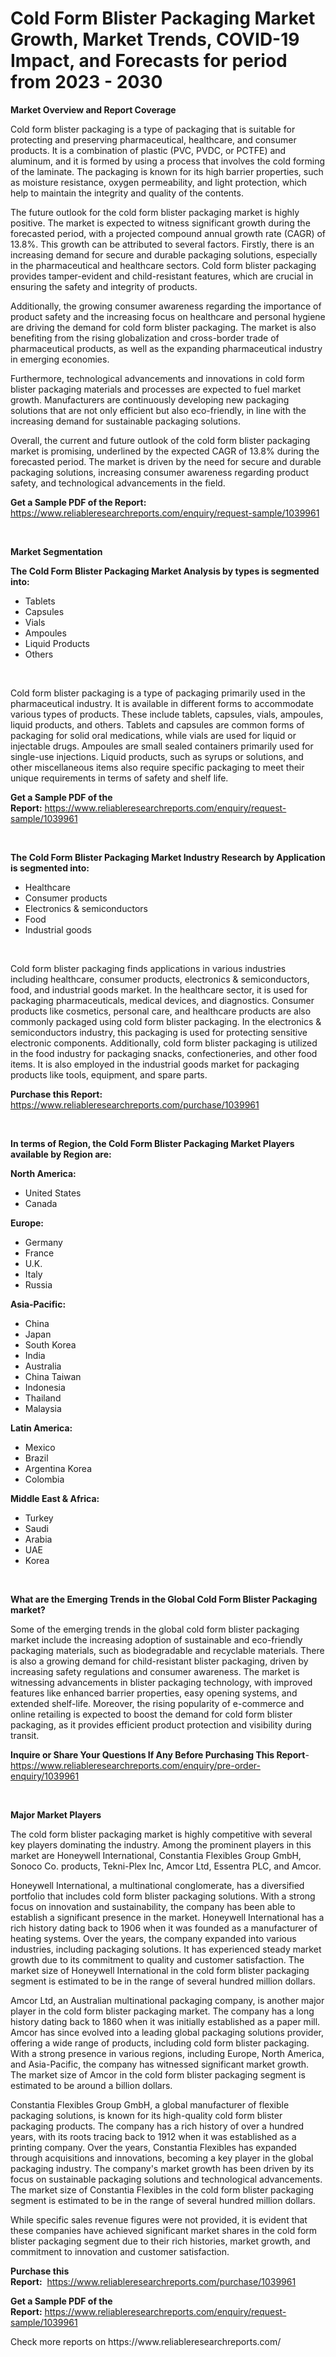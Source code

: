 <p><h1>Cold Form Blister Packaging Market Growth, Market Trends, COVID-19 Impact, and Forecasts for period from 2023 - 2030</h1></p><p><strong>Market Overview and Report Coverage</strong></p>
<p><p>Cold form blister packaging is a type of packaging that is suitable for protecting and preserving pharmaceutical, healthcare, and consumer products. It is a combination of plastic (PVC, PVDC, or PCTFE) and aluminum, and it is formed by using a process that involves the cold forming of the laminate. The packaging is known for its high barrier properties, such as moisture resistance, oxygen permeability, and light protection, which help to maintain the integrity and quality of the contents.</p><p>The future outlook for the cold form blister packaging market is highly positive. The market is expected to witness significant growth during the forecasted period, with a projected compound annual growth rate (CAGR) of 13.8%. This growth can be attributed to several factors. Firstly, there is an increasing demand for secure and durable packaging solutions, especially in the pharmaceutical and healthcare sectors. Cold form blister packaging provides tamper-evident and child-resistant features, which are crucial in ensuring the safety and integrity of products. </p><p>Additionally, the growing consumer awareness regarding the importance of product safety and the increasing focus on healthcare and personal hygiene are driving the demand for cold form blister packaging. The market is also benefiting from the rising globalization and cross-border trade of pharmaceutical products, as well as the expanding pharmaceutical industry in emerging economies.</p><p>Furthermore, technological advancements and innovations in cold form blister packaging materials and processes are expected to fuel market growth. Manufacturers are continuously developing new packaging solutions that are not only efficient but also eco-friendly, in line with the increasing demand for sustainable packaging solutions.</p><p>Overall, the current and future outlook of the cold form blister packaging market is promising, underlined by the expected CAGR of 13.8% during the forecasted period. The market is driven by the need for secure and durable packaging solutions, increasing consumer awareness regarding product safety, and technological advancements in the field.</p></p>
<p><strong>Get a Sample PDF of the Report:</strong> <a href="https://www.reliableresearchreports.com/enquiry/request-sample/1039961">https://www.reliableresearchreports.com/enquiry/request-sample/1039961</a></p>
<p>&nbsp;</p>
<p><strong>Market Segmentation</strong></p>
<p><strong>The Cold Form Blister Packaging Market Analysis by types is segmented into:</strong></p>
<p><ul><li>Tablets</li><li>Capsules</li><li>Vials</li><li>Ampoules</li><li>Liquid Products</li><li>Others</li></ul></p>
<p>&nbsp;</p>
<p><p>Cold form blister packaging is a type of packaging primarily used in the pharmaceutical industry. It is available in different forms to accommodate various types of products. These include tablets, capsules, vials, ampoules, liquid products, and others. Tablets and capsules are common forms of packaging for solid oral medications, while vials are used for liquid or injectable drugs. Ampoules are small sealed containers primarily used for single-use injections. Liquid products, such as syrups or solutions, and other miscellaneous items also require specific packaging to meet their unique requirements in terms of safety and shelf life.</p></p>
<p><strong>Get a Sample PDF of the Report:</strong>&nbsp;<a href="https://www.reliableresearchreports.com/enquiry/request-sample/1039961">https://www.reliableresearchreports.com/enquiry/request-sample/1039961</a></p>
<p>&nbsp;</p>
<p><strong>The Cold Form Blister Packaging Market Industry Research by Application is segmented into:</strong></p>
<p><ul><li>Healthcare</li><li>Consumer products</li><li>Electronics & semiconductors</li><li>Food</li><li>Industrial goods</li></ul></p>
<p>&nbsp;</p>
<p><p>Cold form blister packaging finds applications in various industries including healthcare, consumer products, electronics & semiconductors, food, and industrial goods market. In the healthcare sector, it is used for packaging pharmaceuticals, medical devices, and diagnostics. Consumer products like cosmetics, personal care, and healthcare products are also commonly packaged using cold form blister packaging. In the electronics & semiconductors industry, this packaging is used for protecting sensitive electronic components. Additionally, cold form blister packaging is utilized in the food industry for packaging snacks, confectioneries, and other food items. It is also employed in the industrial goods market for packaging products like tools, equipment, and spare parts.</p></p>
<p><strong>Purchase this Report:</strong>&nbsp; <a href="https://www.reliableresearchreports.com/purchase/1039961">https://www.reliableresearchreports.com/purchase/1039961</a></p>
<p>&nbsp;</p>
<p><strong>In terms of Region, the Cold Form Blister Packaging Market Players available by Region are:</strong></p>
<p>
    <p> <strong> North America: </strong>
        <ul>
            <li>United States</li>
            <li>Canada</li>
        </ul>
        </p> 
    <p> <strong> Europe: </strong>
        <ul>
            <li>Germany</li>
            <li>France</li>
            <li>U.K.</li>
            <li>Italy</li>
            <li>Russia</li>
        </ul>
        </p> 
    <p> <strong> Asia-Pacific: </strong>
        <ul>
            <li>China</li>
            <li>Japan</li>
            <li>South Korea</li>
            <li>India</li>
            <li>Australia</li>
            <li>China Taiwan</li>
            <li>Indonesia</li>
            <li>Thailand</li>
            <li>Malaysia</li>
        </ul>
        </p> 
    <p> <strong> Latin America: </strong>
        <ul>
            <li>Mexico</li>
            <li>Brazil</li>
            <li>Argentina Korea</li>
            <li>Colombia</li>
        </ul>
        </p> 
    <p> <strong> Middle East & Africa: </strong>
        <ul>
            <li>Turkey</li>
            <li>Saudi</li>
            <li>Arabia</li>
            <li>UAE</li>
            <li>Korea</li>
        </ul>
    </p>
    </p>
<p>&nbsp;</p>
<p><strong>What are the Emerging Trends in the Global Cold Form Blister Packaging market?</strong></p>
<p><p>Some of the emerging trends in the global cold form blister packaging market include the increasing adoption of sustainable and eco-friendly packaging materials, such as biodegradable and recyclable materials. There is also a growing demand for child-resistant blister packaging, driven by increasing safety regulations and consumer awareness. The market is witnessing advancements in blister packaging technology, with improved features like enhanced barrier properties, easy opening systems, and extended shelf-life. Moreover, the rising popularity of e-commerce and online retailing is expected to boost the demand for cold form blister packaging, as it provides efficient product protection and visibility during transit.</p></p>
<p><strong>Inquire or Share Your Questions If Any Before Purchasing This Report</strong>- <a href="https://www.reliableresearchreports.com/enquiry/pre-order-enquiry/1039961">https://www.reliableresearchreports.com/enquiry/pre-order-enquiry/1039961</a></p>
<p>&nbsp;</p>
<p><strong>Major Market Players</strong></p>
<p><p>The cold form blister packaging market is highly competitive with several key players dominating the industry. Among the prominent players in this market are Honeywell International, Constantia Flexibles Group GmbH, Sonoco Co. products, Tekni-Plex Inc, Amcor Ltd, Essentra PLC, and Amcor.</p><p>Honeywell International, a multinational conglomerate, has a diversified portfolio that includes cold form blister packaging solutions. With a strong focus on innovation and sustainability, the company has been able to establish a significant presence in the market. Honeywell International has a rich history dating back to 1906 when it was founded as a manufacturer of heating systems. Over the years, the company expanded into various industries, including packaging solutions. It has experienced steady market growth due to its commitment to quality and customer satisfaction. The market size of Honeywell International in the cold form blister packaging segment is estimated to be in the range of several hundred million dollars.</p><p>Amcor Ltd, an Australian multinational packaging company, is another major player in the cold form blister packaging market. The company has a long history dating back to 1860 when it was initially established as a paper mill. Amcor has since evolved into a leading global packaging solutions provider, offering a wide range of products, including cold form blister packaging. With a strong presence in various regions, including Europe, North America, and Asia-Pacific, the company has witnessed significant market growth. The market size of Amcor in the cold form blister packaging segment is estimated to be around a billion dollars.</p><p>Constantia Flexibles Group GmbH, a global manufacturer of flexible packaging solutions, is known for its high-quality cold form blister packaging products. The company has a rich history of over a hundred years, with its roots tracing back to 1912 when it was established as a printing company. Over the years, Constantia Flexibles has expanded through acquisitions and innovations, becoming a key player in the global packaging industry. The company's market growth has been driven by its focus on sustainable packaging solutions and technological advancements. The market size of Constantia Flexibles in the cold form blister packaging segment is estimated to be in the range of several hundred million dollars.</p><p>While specific sales revenue figures were not provided, it is evident that these companies have achieved significant market shares in the cold form blister packaging segment due to their rich histories, market growth, and commitment to innovation and customer satisfaction.</p></p>
<p><strong>Purchase this Report:</strong>&nbsp;&nbsp;<a href="https://www.reliableresearchreports.com/purchase/1039961">https://www.reliableresearchreports.com/purchase/1039961</a></p>
<p></p>
<p><strong>Get a Sample PDF of the Report:</strong>&nbsp;<a href="https://www.reliableresearchreports.com/enquiry/request-sample/1039961">https://www.reliableresearchreports.com/enquiry/request-sample/1039961</a></p>
<p>Check more reports on https://www.reliableresearchreports.com/</p>